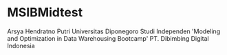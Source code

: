 # MSIBMidtest
Arsya Hendratno Putri
Universitas Diponegoro
Studi Independen 'Modeling and Optimization in Data Warehousing Bootcamp' PT. Dibimbing Digital Indonesia
